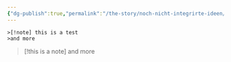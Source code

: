 ```yaml
---
{"dg-publish":true,"permalink":"/the-story/noch-nicht-integrirte-ideen/","dgHomeLink":false,"dgPassFrontmatter":true}
---
```


```
>[!note] this is a test
>and more
```

>[!this is a note]
>and more


